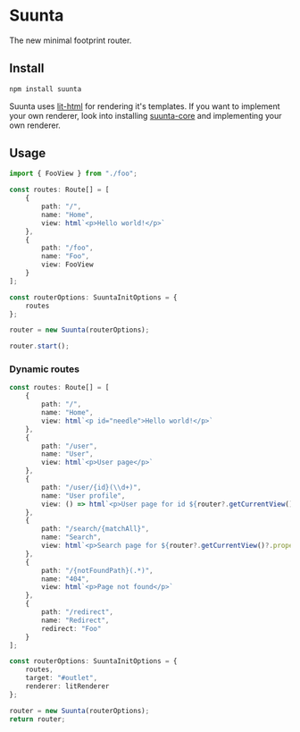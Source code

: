 # Suunta

The new minimal footprint router.

## Install

```bash
npm install suunta
```

Suunta uses [lit-html](https://lit.dev/) for rendering it's templates. If you want to implement your own renderer, look into
installing [suunta-core](https://github.com/Simplr/suunta/tree/main/lib/core) and implementing your own renderer.

## Usage

```typescript
import { FooView } from "./foo";

const routes: Route[] = [
    {
        path: "/",
        name: "Home",
        view: html`<p>Hello world!</p>`
    },
    {
        path: "/foo",
        name: "Foo",
        view: FooView
    }
];

const routerOptions: SuuntaInitOptions = {
    routes
};

router = new Suunta(routerOptions);

router.start();
```



### Dynamic routes

```typescript
const routes: Route[] = [
    {
        path: "/",
        name: "Home",
        view: html`<p id="needle">Hello world!</p>`
    },
    {
        path: "/user",
        name: "User",
        view: html`<p>User page</p>`
    },
    {
        path: "/user/{id}(\\d+)",
        name: "User profile",
        view: () => html`<p>User page for id ${router?.getCurrentView()?.properties.id}</p>`
    },
    {
        path: "/search/{matchAll}",
        name: "Search",
        view: html`<p>Search page for ${router?.getCurrentView()?.properties.matchAll}</p>`
    },
    {
        path: "/{notFoundPath}(.*)",
        name: "404",
        view: html`<p>Page not found</p>`
    },
    {
        path: "/redirect",
        name: "Redirect",
        redirect: "Foo"
    }
];

const routerOptions: SuuntaInitOptions = {
    routes,
    target: "#outlet",
    renderer: litRenderer
};

router = new Suunta(routerOptions);
return router;
```

